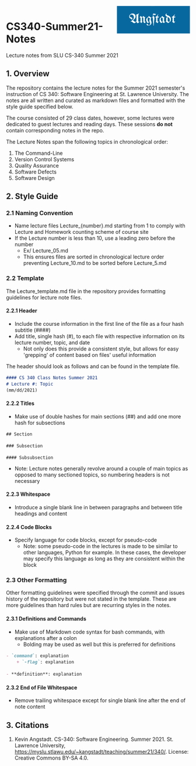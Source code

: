 <img src="./media/Angstadt_logo.png" width="200" align=right>

# CS340-Summer21-Notes 
Lecture notes from SLU CS-340 Summer 2021 

## 1. Overview

The repository contains the lecture notes for the Summer 2021 semester's instruction of CS 340: Software Engineering at St. Lawrence University. The notes are all written and curated as markdown files and formatted with the style guide specified below. 

The course consisted of 29 class dates, however, some lectures were dedicated to guest lectures and reading days. These sessions **do not** contain corresponding notes in the repo. 

The Lecture Notes span the following topics in chronological order:
1. The Command-Line
2. Version Control Systems
3. Quality Assurance
4. Software Defects
5. Software Design

## 2. Style Guide

### 2.1 Naming Convention

- Name lecture files Lecture_{number}.md starting from 1 to comply with Lecture and Homework counting scheme of course site
- If the Lecture number is less than 10, use a leading zero before the number
    + Ex/ Lecture_05.md
    + This ensures files are sorted in chronological lecture order preventing Lecture_10.md to be sorted before Lecture_5.md

### 2.2 Template

The Lecture_template.md file in the repository provides formatting guidelines for lecture note files. 

#### 2.2.1 Header

- Include the course information in the first line of the file as a four hash subtitle (####)
- Add title, single hash (#), to each file with respective information on its lecture number, topic, and date
    + Not only does this provide a consistent style, but allows for easy 'grepping' of content based on files' useful information

The header should look as follows and can be found in the template file. 

```markdown
#### CS 340 Class Notes Summer 2021
# Lecture #: Topic   
(mm/dd/2021)
```

#### 2.2.2 Titles

- Make use of double hashes for main sections (##) and add one more hash for subsections

```
## Section

### Subsection

#### Subsubsection
```

- Note: Lecture notes generally revolve around a couple of main topics as opposed to many sectioned topics, so numbering headers is not necessary

#### 2.2.3 Whitespace 

- Introduce a single blank line in between paragraphs and between title headings and content

#### 2.2.4 Code Blocks

- Specify language for code blocks, except for pseudo-code
    + Note: some pseudo-code in the lectures is made to be similar to other languages, Python for example. In these cases, the developer may specify this language as long as they are consistent within the block

### 2.3 Other Formatting

Other formatting guidelines were specified through the commit and issues history of the repository but were not stated in the template. These are more guidelines than hard rules but are recurring styles in the notes. 

#### 2.3.1 Definitions and Commands

+ Make use of Markdown code syntax for bash commands, with explanations after a colon 
    - Bolding may be used as well but this is preferred for definitions

```markdown
- `command`: explanation
    + `-flag`: explanation

- **definition**: explanation
```

#### 2.3.2 End of File Whitespace

+ Remove trailing whitespace except for single blank line after the end of note content

## 3. Citations

1. Kevin Angstadt. CS-340: Software Engineering. Summer 2021. St. Lawrence University, https://myslu.stlawu.edu/~kangstadt/teaching/summer21/340/. License: Creative Commons BY-SA 4.0.
